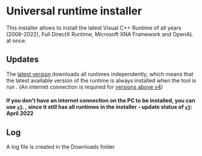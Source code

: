 # Universal runtime installer
This installer allows to install the latest Visual C++ Runtime of all years (2008-2022), Full DirectX Runtime, Microsoft XNA Framework and OpenAL at once.

## Updates
The [latest version](https://github.com/Manily04/Universal-runtime-installer-EN/releases/latest) downloads all runtimes independently, which means that the latest available version of the runtime is always installed when the tool is run . (An internet connection is required for [versions above v4](https://github.com/Manily04/Universal-runtime-installer-EN/releases/latest))

#### If you don't have an internet connection on the PC to be installed, you can use [`v3`](https://github.com/Manily04/Universal-runtime-installer-EN/releases/tag/v3). , since it still has all runtimes in the installer - update status of [`v3`](https://github.com/Manily04/Universal-runtime-installer-EN/releases/tag/v3): April 2022

## Log
A log file is created in the Downloads folder
